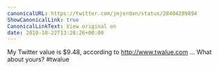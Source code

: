 ```yaml
---
canonicalURL: https://twitter.com/jmjordan/status/28404289894
ShowCanonicalLink: true
CanonicalLinkText: View original on
date: 2010-10-22T13:28:26+00:00
---
```

My Twitter value is $9.48, according to http://www.twalue.com ... What about yours? #twalue